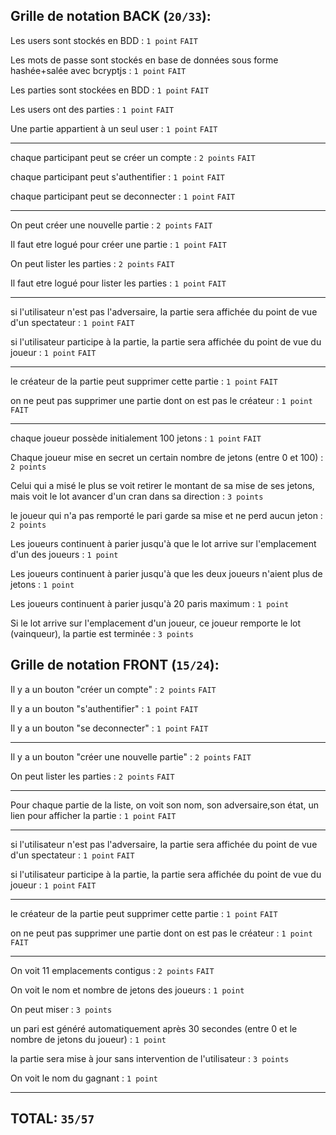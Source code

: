 ## Grille de notation BACK (`20/33`):

Les users sont stockés en BDD : `1 point` `FAIT`

Les mots de passe sont stockés en base de données sous forme hashée+salée avec bcryptjs : `1 point` `FAIT`

Les parties sont stockées en BDD : `1 point` `FAIT`

Les users ont des parties : `1 point` `FAIT`

Une partie appartient à un seul user : `1 point` `FAIT`

-----------------

chaque participant peut se créer un compte : `2 points` `FAIT`

chaque participant peut s'authentifier : `1 point` `FAIT`

chaque participant peut se deconnecter : `1 point` `FAIT`

-----------------

On peut créer une nouvelle partie : `2 points` `FAIT`

Il faut etre logué pour créer une partie : `1 point` `FAIT`

On peut lister les parties : `2 points` `FAIT`

Il faut etre logué pour lister les parties : `1 point` `FAIT`

-----------------

si l'utilisateur n'est pas l'adversaire, la partie sera affichée du point de vue d'un spectateur : `1 point` `FAIT`

si l'utilisateur participe à la partie, la partie sera affichée du point de vue du joueur : `1 point` `FAIT`

-----------------

le créateur de la partie peut supprimer cette partie : `1 point` `FAIT`

on ne peut pas supprimer une partie dont on est pas le créateur : `1 point` `FAIT`

-----------------

chaque joueur possède initialement 100 jetons : `1 point` `FAIT`

Chaque joueur mise en secret un certain nombre de jetons (entre 0 et 100) : `2 points`

Celui qui a misé le plus se voit retirer le montant de sa mise de ses jetons, mais voit le lot avancer d'un cran dans sa direction : `3 points`

le joueur qui n'a pas remporté le pari garde sa mise et ne perd aucun jeton : `2 points`

Les joueurs continuent à parier jusqu'à que le lot arrive sur l'emplacement d'un des joueurs : `1 point`

Les joueurs continuent à parier jusqu'à que les deux joueurs n'aient plus de jetons : `1 point`

Les joueurs continuent à parier jusqu'à 20 paris maximum : `1 point`

Si le lot arrive sur l'emplacement d'un joueur, ce joueur remporte le lot (vainqueur), la partie est terminée : `3 points`


## Grille de notation FRONT (`15/24`):

Il y a un bouton "créer un compte" : `2 points` `FAIT`

Il y a un bouton "s'authentifier" : `1 point` `FAIT`

Il y a un bouton "se deconnecter" : `1 point` `FAIT`

-----------------

Il y a un bouton "créer une nouvelle partie" : `2 points` `FAIT`

On peut lister les parties : `2 points` `FAIT`

-----------------

Pour chaque partie de la liste, on voit son nom, son adversaire,son état, un lien pour afficher la partie : `1 point` `FAIT`

-----------------

si l'utilisateur n'est pas l'adversaire, la partie sera affichée du point de vue d'un spectateur : `1 point` `FAIT`

si l'utilisateur participe à la partie, la partie sera affichée du point de vue du joueur : `1 point` `FAIT`

-----------------

le créateur de la partie peut supprimer cette partie : `1 point` `FAIT`

on ne peut pas supprimer une partie dont on est pas le créateur : `1 point` `FAIT`

-----------------

On voit 11 emplacements contigus : `2 points` `FAIT`

On voit le nom et nombre de jetons des joueurs : `1 point`

On peut miser : `3 points`

un pari est généré automatiquement après 30 secondes (entre 0 et le nombre de jetons du joueur) : `1 point`

la partie sera mise à jour sans intervention de l'utilisateur : `3 points`

On voit le nom du gagnant : `1 point`

-----------------
## TOTAL: `35/57`